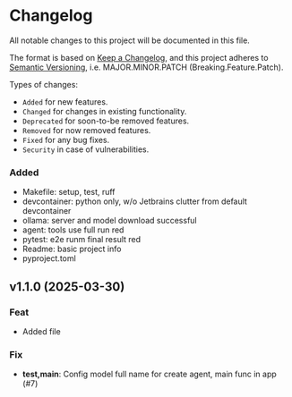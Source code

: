 # Changelog

All notable changes to this project will be documented in this file.

The format is based on [Keep a Changelog](https://keepachangelog.com/en/1.0.0/),
and this project adheres to [Semantic Versioning](https://semver.org/spec/v2.0.0.html), i.e. MAJOR.MINOR.PATCH (Breaking.Feature.Patch).

Types of changes:

- `Added` for new features.
- `Changed` for changes in existing functionality.
- `Deprecated` for soon-to-be removed features.
- `Removed` for now removed features.
- `Fixed` for any bug fixes.
- `Security` in case of vulnerabilities.


### Added

- Makefile: setup, test, ruff
- devcontainer: python only, w/o Jetbrains clutter from default devcontainer
- ollama: server and model download successful
- agent: tools use full run red
- pytest: e2e runm final result red
- Readme: basic project info
- pyproject.toml

## v1.1.0 (2025-03-30)

### Feat

- Added file

### Fix

- **test,main**: Config model full name for create agent, main func in app (#7)
